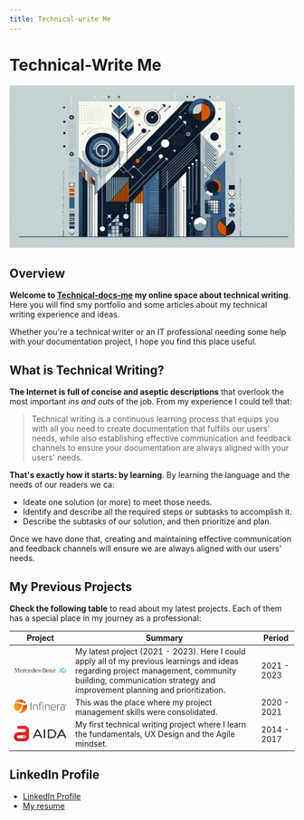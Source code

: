 ```yaml
---
title: Technical-write Me
---
```


# Technical-Write Me

![Technical-Write me](./../docs/assets/technical-write-me-heading.png)

## Overview

**Welcome to [Technical-docs-me](https://javierhf.github.io/technical-write-me/) my online space about technical writing**. Here you will find smy portfolio and some articles about my technical writing experience and ideas.

Whether you're a technical writer or an IT professional needing some help with your documentation project, I hope you find this place useful.

## What is Technical Writing?

**The Internet is full of concise and aseptic descriptions** that overlook the most important _ins and outs_ of the job. From my experience I could tell that:

> Technical writing is a continuous learning process that equips you with all you need to create documentation that fulfills our users' needs, while also establishing effective communication and feedback channels to ensure your documentation are always aligned with your users' needs.

**That's exactly how it starts: by learning**. By learning the language and the needs of our readers we ca:

* Ideate one solution (or more) to meet those needs.
* Identify and describe all the required steps or subtasks to accomplish it.
* Describe the subtasks of our solution, and then prioritize and plan.

Once we have done that, creating and maintaining effective communication and feedback channels will ensure we are always aligned with our users' needs.

## My Previous Projects

**Check the following table** to read about my latest projects. Each of them has a special place in my journey as a professional:

| Project                                                                                     | Summary                                                                                                                                                                                                          | Period      |
| ------------------------------------------------------------------------------------------- | ---------------------------------------------------------------------------------------------------------------------------------------------------------------------------------------------------------------- | ----------- |
| [![MB.io Logo](./../docs/assets/mbio-logo.png)](https://www.mercedes-benz.io)                      | My latest project (2021 - 2023). Here I could apply all of my previous learnings and ideas regarding project management, community building, communication strategy and improvement planning and prioritization. | 2021 - 2023 |
| [![Infinera Logo](./../docs/assets/infinera-logo1.png)](https://www.infinera.com/)                 | This was the place where my project management skills were consolidated.                                                                                                                                         | 2020 - 2021 |
| [![AIDA Logo](./../docs/assets/aida-logo.png)](https://www.domingoalonsogroup.com/en/branchs/aida) | My first technical writing project where I learn the fundamentals, UX Design and the Agile mindset.                                                                                                              | 2014 - 2017 |

## LinkedIn Profile

* [LinkedIn Profile](https://www.linkedin.com/in/javier-hernandez-fernandez/)
* [My resume](https://github.com/javierhf/My-resume)
